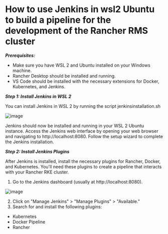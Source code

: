 
# **How to use Jenkins in wsl2 Ubuntu to build a pipeline for the development of the Rancher RMS cluster**

***Prerequisites:***

- Make sure you have WSL 2 and Ubuntu installed on your Windows machine.
- Rancher Desktop should be installed and running.
- VS Code should be installed with the necessary extensions for Docker, Kubernetes, and Jenkins.

***Step 1: Install Jenkins in WSL 2***

You can install Jenkins in WSL 2 by running the script jenkinsinstallation.sh

![image](https://github.com/lherbeng/cluster-dev/assets/72662912/1e17ddbb-2399-4cbd-b140-781a195b093b)


Jenkins should now be installed and running in your WSL 2 Ubuntu instance. Access the Jenkins web interface by opening your web browser and navigating to http://localhost:8080. Follow the setup wizard to complete the Jenkins installation.

***Step 2: Install Jenkins Plugins***

After Jenkins is installed, install the necessary plugins for Rancher, Docker, and Kubernetes. You'll need these plugins to create a pipeline that interacts with your Rancher RKE cluster.

1. Go to the Jenkins dashboard (usually at http://localhost:8080).

![image](https://github.com/lherbeng/cluster-dev/assets/72662912/a62e095c-d6da-4081-a1cd-5b52d5c06d05)

2. Click on "Manage Jenkins" > "Manage Plugins" > "Available."
3. Search for and install the following plugins:
   
- Kubernetes
- Docker Pipeline
- Rancher


